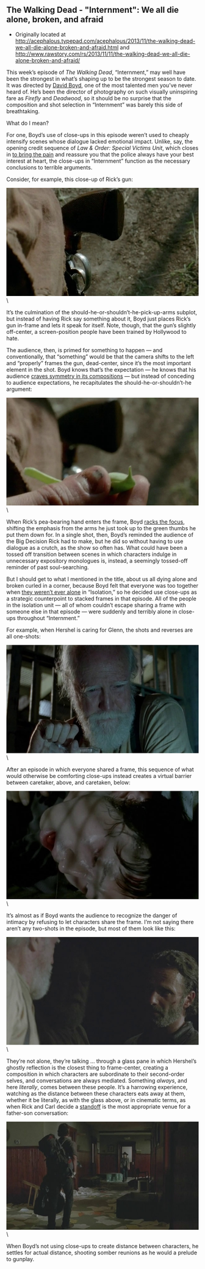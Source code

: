 ## The Walking Dead - "Internment": We all die alone, broken, and afraid

 * Originally located at http://acephalous.typepad.com/acephalous/2013/11/the-walking-dead-we-all-die-alone-broken-and-afraid.html and http://www.rawstory.com/rs/2013/11/11/the-walking-dead-we-all-die-alone-broken-and-afraid/

This week’s episode of *The Walking Dead*, “Internment,” may well have been the strongest in what’s shaping up to be the strongest season to date. It was directed by [David Boyd](http://www.rawstory.com/rs/2013/11/11/the-walking-dead-we-all-die-alone-broken-and-afraid/www.imdb.com/name/nm0101741/), one of the most talented men you’ve never heard of. He’s been the director of photography on such visually uninspiring fare as *Firefly* and *Deadwood*, so it should be no surprise that the composition and shot selection in “Internment” was barely this side of breathtaking.

What do I mean?

For one, Boyd’s use of close-ups in this episode weren’t used to cheaply intensify scenes whose dialogue lacked emotional impact. Unlike, say, the opening credit sequence of *Law & Order: Special Victims Unit*, which closes in [to bring the pain](http://www.lawyersgunsmoneyblog.com/2013/07/what-will-become-of-the-children-why-theyll-be-raped-and-murdered-of-course) and reassure you that the police always have your best interest at heart, the close-ups in “Internment” function as the necessary  conclusions to terrible arguments.

Consider, for example, this close-up of Rick’s gun:

![01](images/tv/the-walking-dead-internment/wdin01.jpg)\ 

It’s the culmination of the should-he-or-shouldn’t-he-pick-up-arms subplot, but instead of having Rick say something about it, Boyd just places Rick’s gun in-frame and lets it speak for itself. Note, though, that the gun’s slightly off-center, a screen-position people have been trained by Hollywood to hate.

The audience, then, is primed for something to happen — and conventionally, that “something” would be that the camera shifts to the left and “properly” frames the gun, dead-center, since it’s the most important element in the shot. Boyd knows that’s the expectation — he knows that his audience [craves symmetry in its compositions](http://acephalous.typepad.com/acephalous/2012/03/mad-men-a-little-kiss.html) — but instead of conceding to audience expectations, he recapitulates the should-he-or-shouldn’t-he argument:

![02](images/tv/the-walking-dead-internment/wdin02.jpg)\ 

When Rick’s pea-bearing hand enters the frame, Boyd [racks the focus](http://classes.yale.edu/film-analysis/htmfiles/cinematography.htm#53908),  shifting the emphasis from the arms he just took up to the green thumbs he put them down for. In a single shot, then, Boyd’s reminded the audience of the Big Decision Rick had to make, but he did so without having to use dialogue as a crutch, as the show so often has. What could have been a tossed off transition between scenes in which characters indulge in unnecessary expository monologues is, instead, a seemingly tossed-off reminder of past soul-searching.

But I should get to what I mentioned in the title, about us all dying alone and broken curled in a corner, because Boyd felt that everyone was too together when [they weren’t ever alone](http://www.rawstory.com/rs/2013/10/28/the-walking-dead-youre-never-alone-especially-in-isolation/) in “Isolation,” so he decided use close-ups as a strategic counterpoint to stacked frames in that episode. All of the people in the isolation unit — all of whom couldn’t escape sharing a frame with someone else in that episode — were suddenly and terribly alone in close-ups throughout “Internment.”

For example, when Hershel is caring for Glenn, the shots and reverses are all one-shots:

![03](images/tv/the-walking-dead-internment/wdin03.jpg)\ 

After an episode in which everyone shared a frame, this sequence of what would otherwise be comforting close-ups instead creates a virtual barrier between caretaker, above, and caretaken, below:

![04](images/tv/the-walking-dead-internment/wdin04.jpg)\ 

It’s almost as if Boyd wants the audience to recognize the danger of intimacy by refusing to let characters share the frame. I’m not saying there aren’t any two-shots in the episode, but most of them look like this:

![05](images/tv/the-walking-dead-internment/wdin05.jpg)\ 

They’re not alone, they’re talking … through a glass pane in which Hershel’s ghostly reflection is the closest thing to frame-center, creating a composition in which characters are subordinate to their second-order selves, and conversations are always mediated. Something *always*, and here *literally*, comes between these people. It’s a harrowing experience, watching as the distance between these characters eats away at them, whether it be literally, as with the glass above, or in cinematic terms, as when Rick and Carl decide a [standoff](http://en.wikipedia.org/wiki/Mexican_standoff) is the most appropriate venue for a father-son conversation:

![06](images/tv/the-walking-dead-internment/wdin06.jpg)\ 

When Boyd’s not using close-ups to create distance between characters, he settles for actual distance, shooting somber reunions as he would a prelude to gunplay.

